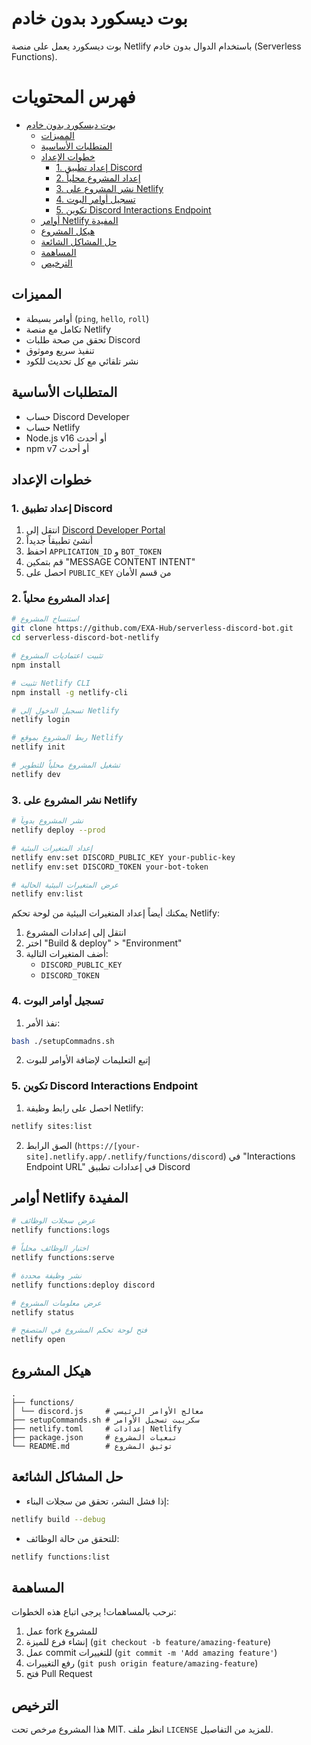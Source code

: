 # بوت ديسكورد بدون خادم

بوت ديسكورد يعمل على منصة Netlify باستخدام الدوال بدون خادم (Serverless Functions).

# فهرس المحتويات

- [بوت ديسكورد بدون خادم](#بوت-ديسكورد-بدون-خادم)
  - [المميزات](#المميزات)
  - [المتطلبات الأساسية](#المتطلبات-الأساسية)
  - [خطوات الإعداد](#خطوات-الإعداد)
    - [1. إعداد تطبيق Discord](#1-إعداد-تطبيق-discord)
    - [2. إعداد المشروع محلياً](#2-إعداد-المشروع-محلياً)
    - [3. نشر المشروع على Netlify](#3-نشر-المشروع-على-netlify)
    - [4. تسجيل أوامر البوت](#4-تسجيل-أوامر-البوت)
    - [5. تكوين Discord Interactions Endpoint](#5-تكوين-discord-interactions-endpoint)
  - [أوامر Netlify المفيدة](#أوامر-netlify-المفيدة)
  - [هيكل المشروع](#هيكل-المشروع)
  - [حل المشاكل الشائعة](#حل-المشاكل-الشائعة)
  - [المساهمة](#المساهمة)
  - [الترخيص](#الترخيص)

<!-- Created by https://github.com/ekalinin/github-markdown-toc -->

## المميزات

- أوامر بسيطة (`ping`, `hello`, `roll`)
- تكامل مع منصة Netlify
- تحقق من صحة طلبات Discord
- تنفيذ سريع وموثوق
- نشر تلقائي مع كل تحديث للكود

## المتطلبات الأساسية

- حساب Discord Developer
- حساب Netlify
- Node.js v16 أو أحدث
- npm v7 أو أحدث

## خطوات الإعداد

### 1. إعداد تطبيق Discord

1. انتقل إلى [Discord Developer Portal](https://discord.com/developers/applications)
2. أنشئ تطبيقاً جديداً
3. احفظ `APPLICATION_ID` و `BOT_TOKEN`
4. قم بتمكين "MESSAGE CONTENT INTENT"
5. احصل على `PUBLIC_KEY` من قسم الأمان

### 2. إعداد المشروع محلياً

```bash
# استنساخ المشروع
git clone https://github.com/EXA-Hub/serverless-discord-bot.git
cd serverless-discord-bot-netlify

# تثبيت اعتماديات المشروع
npm install

# تثبيت Netlify CLI
npm install -g netlify-cli

# تسجيل الدخول إلى Netlify
netlify login

# ربط المشروع بموقع Netlify
netlify init

# تشغيل المشروع محلياً للتطوير
netlify dev
```

### 3. نشر المشروع على Netlify

```bash
# نشر المشروع يدوياً
netlify deploy --prod

# إعداد المتغيرات البيئية
netlify env:set DISCORD_PUBLIC_KEY your-public-key
netlify env:set DISCORD_TOKEN your-bot-token

# عرض المتغيرات البيئية الحالية
netlify env:list
```

يمكنك أيضاً إعداد المتغيرات البيئية من لوحة تحكم Netlify:

1. انتقل إلى إعدادات المشروع
2. اختر "Build & deploy" > "Environment"
3. أضف المتغيرات التالية:
   - `DISCORD_PUBLIC_KEY`
   - `DISCORD_TOKEN`

### 4. تسجيل أوامر البوت

1. نفذ الأمر:

```bash
bash ./setupCommadns.sh
```

2. إتبع التعليمات لإضافة الأوامر للبوت

### 5. تكوين Discord Interactions Endpoint

1. احصل على رابط وظيفة Netlify:

```bash
netlify sites:list
```

2. الصق الرابط (`https://[your-site].netlify.app/.netlify/functions/discord`) في "Interactions Endpoint URL" في إعدادات تطبيق Discord

## أوامر Netlify المفيدة

```bash
# عرض سجلات الوظائف
netlify functions:logs

# اختبار الوظائف محلياً
netlify functions:serve

# نشر وظيفة محددة
netlify functions:deploy discord

# عرض معلومات المشروع
netlify status

# فتح لوحة تحكم المشروع في المتصفح
netlify open
```

## هيكل المشروع

```shell
.
├── functions/
│ └── discord.js     # معالج الأوامر الرئيسي
├── setupCommands.sh # سكريبت تسجيل الأوامر
├── netlify.toml     # إعدادات Netlify
├── package.json     # تبعيات المشروع
└── README.md        # توثيق المشروع
```

## حل المشاكل الشائعة

- إذا فشل النشر، تحقق من سجلات البناء:

```bash
netlify build --debug
```

- للتحقق من حالة الوظائف:

```bash
netlify functions:list
```

## المساهمة

نرحب بالمساهمات! يرجى اتباع هذه الخطوات:

1. عمل fork للمشروع
2. إنشاء فرع للميزة (`git checkout -b feature/amazing-feature`)
3. عمل commit للتغييرات (`git commit -m 'Add amazing feature'`)
4. رفع التغييرات (`git push origin feature/amazing-feature`)
5. فتح Pull Request

## الترخيص

هذا المشروع مرخص تحت MIT. انظر ملف `LICENSE` للمزيد من التفاصيل.
